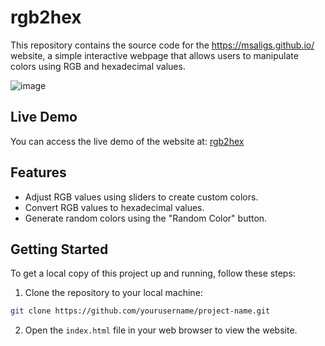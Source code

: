 # rgb2hex

This repository contains the source code for the https://msaligs.github.io/ website, a simple interactive webpage that allows users to manipulate colors using RGB and hexadecimal values.

![image](https://github.com/msaligs/msaligs.github.io/assets/103495627/6972e174-9c45-45be-b6f4-337635c999ff)

## Live Demo

You can access the live demo of the website at: [rgb2hex](https://msaligs.github.io/)


## Features

- Adjust RGB values using sliders to create custom colors.
- Convert RGB values to hexadecimal values.
- Generate random colors using the "Random Color" button.

## Getting Started

To get a local copy of this project up and running, follow these steps:

1. Clone the repository to your local machine:

```bash
git clone https://github.com/yourusername/project-name.git
```

2. Open the `index.html` file in your web browser to view the website.



